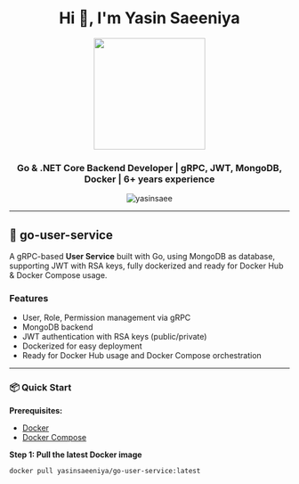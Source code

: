 <h1 align="center">Hi 👋, I'm Yasin Saeeniya</h1>
<p align="center">
  <img src="https://media.giphy.com/media/26AHONQ79FdWZhAI0/giphy.gif" width="200"/>
</p>

<h3 align="center">Go & .NET Core Backend Developer | gRPC, JWT, MongoDB, Docker | 6+ years experience</h3>

<p align="center"> 
  <img src="https://komarev.com/ghpvc/?username=yasinsaee&label=Profile%20views&color=0e75b6&style=flat" alt="yasinsaee" /> 
</p>

---

## 🚀 go-user-service

A gRPC-based **User Service** built with Go, using MongoDB as database, supporting JWT with RSA keys, fully dockerized and ready for Docker Hub & Docker Compose usage.

### Features

- User, Role, Permission management via gRPC  
- MongoDB backend  
- JWT authentication with RSA keys (public/private)  
- Dockerized for easy deployment  
- Ready for Docker Hub usage and Docker Compose orchestration  

---

### 📦 Quick Start

**Prerequisites:**

- [Docker](https://www.docker.com/get-started)  
- [Docker Compose](https://docs.docker.com/compose/install/)  

**Step 1: Pull the latest Docker image**

```bash
docker pull yasinsaeeniya/go-user-service:latest
